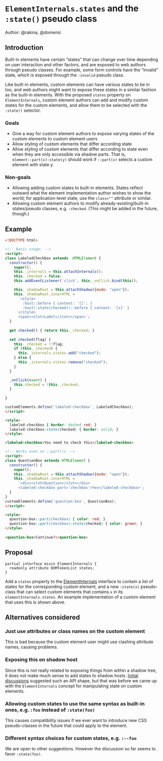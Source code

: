 # `ElementInternals.states` and the `:state()` pseudo class

Author: @rakina, @domenic

## Introduction

Built-in elements have certain “states” that can change over time depending on user interaction and other factors, and are exposed to web authors through pseudo classes. For example, some form controls have the “invalid” state, which is exposed through the `:invalid` pseudo class.

Like built-in elements, custom elements can have various states to be in too, and web authors might want to expose these states in a similar fashion as the built-in elements. With the proposed `states` property on `ElementInternals`, custom element authors can add and modify custom states for the custom elements, and allow them to be selected with the `:state()` selector.

### Goals

-   Give a way for custom element authors to expose varying states of the custom elements to custom element users
-   Allow styling of custom elements that differ according state
-   Allow styling of custom elements that differ according to state even when they are only accessible via shadow parts. That is, `element::part(x):state(y)` should work if `::part(x)` selects a custom element with state y.
    

### Non-goals

-   Allowing adding custom states to built-in elements. States reflect outward what the element implementation author wishes to show the world; for application-level state, use the `class=""` attribute or similar.
-   Allowing custom element authors to modify already-existing/built-in states/pseudo classes, e.g. `:checked`. (This might be added in the future, though.)

## Example

```html	
<!DOCTYPE html>

<!-- Basic usage: -->
<script>
class LabeledCheckbox extends  HTMLElement {
  constructor() {
    super();
    this._internals = this.attachInternals();
    this._checked = false;
    this.addEventListener('click', this._onClick.bind(this));

    this._shadowRoot = this.attachShadow({mode: "open"});
    this._shadowRoot.innerHTML =
      `<style>
        :host::before { content: '[]'; }
        :host(:state(checked))::before { content: '[x]' }
      </style>
      <span><slot>Label</slot></span>`;
  }
  
  get checked() { return this._checked; }
  
  set checked(flag) {
    this._checked = !!flag;
    if (this._checked) {
      this._internals.states.add("checked");
    } else {
      this._internals.states.remove("checked");
    }
  }

  _onClick(event) {
    this.checked = !this._checked;
  }
  
}

customElements.define('labeled-checkbox', LabeledCheckbox);
</script>

<style>
  labeled-checkbox { border: dashed red; }
  labeled-checkbox:state(checked) { border: solid; }
</style>

<labeled-checkbox>You need to check this</labeled-checkbox>

<!-- Works even on ::part()s -->
<script>
class QuestionBox extends HTMLElement {
  constructor() {
    super();
    this._shadowRoot = this.attachShadow({mode: "open"});
    this._shadowRoot.innerHTML =
      `<div><slot>Question</slot></div>
      <labeled-checkbox part='checkbox'>Yes</labeled-checkbox>`;
  }
}
customElements.define('question-box', QuestionBox);
</script>

<style>
  question-box::part(checkbox) { color: red; }
  question-box::part(checkbox):state(checked) { color: green; }
</style>
  
<question-box>Continue?</question-box>
```
## Proposal 

```webidl
partial interface mixin ElementInternals {
  readonly attribute DOMTokenList states;
}
```

Add a `states` property to the [ElementInternals](https://html.spec.whatwg.org/multipage/custom-elements.html#elementinternals) interface to contain a list of states for the corresponding custom element, and a new `:state(x)` pseudo-class that can select custom elements that contains `x` in its `elementInternals.states`. An example implementation of a custom element that uses this is shown above.

## Alternatives considered

### Just use attributes or class names on the custom element
This is bad because the custom element user might use clashing attribute names, causing problems.
	 

### Exposing this on shadow host
    
 Since this is not really related to exposing things from within a shadow tree, it does not make much sense to add states to shadow hosts. [Initial discussions](https://github.com/w3c/webcomponents/issues/738) suggested such an API shape, but that was before we came up with the `ElementInternals` concept for manipulating state on custom elements.
    

### Allowing custom states to use the same syntax as built-in ones, e.g. `:foo` instead of `:state(foo)`
    
This causes compatibility issues if we ever want to introduce new CSS pseudo-classes in the future that could apply to the element.
    

### Different syntax choices for custom states, e.g. `:--foo`
    
We are open to other suggestions. However the discussion so far seems to favor `:state(foo)`.

